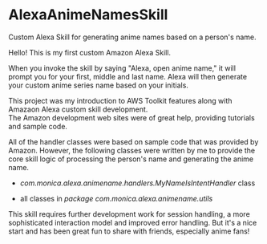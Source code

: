 # AlexaAnimeNamesSkill
Custom Alexa Skill for generating anime names based on a person's name.

Hello!  This is my first custom Amazon Alexa Skill.  

When you invoke the skill by saying "Alexa, open anime name," it will prompt you for your first, middle and last name. 
Alexa will then generate your custom anime series name based on your initials.

This project was my introduction to AWS Toolkit features along with Amazaon Alexa custom skill development.  
The Amazon development web sites were of great help, providing tutorials and sample code.

All of the handler classes were based on sample code that was provided by Amazon. 
However, the following classes were written by me to provide the core skill logic of processing the person's name and generating the anime name.

  -  *com.monica.alexa.animename.handlers.MyNameIsIntentHandler* class

  -  all classes in *package com.monica.alexa.animename.utils*

This skill requires further development work for session handling, a more sophisticated interaction model and improved error handling.  But it's a nice start and has been great fun to share with friends, especially anime fans!


